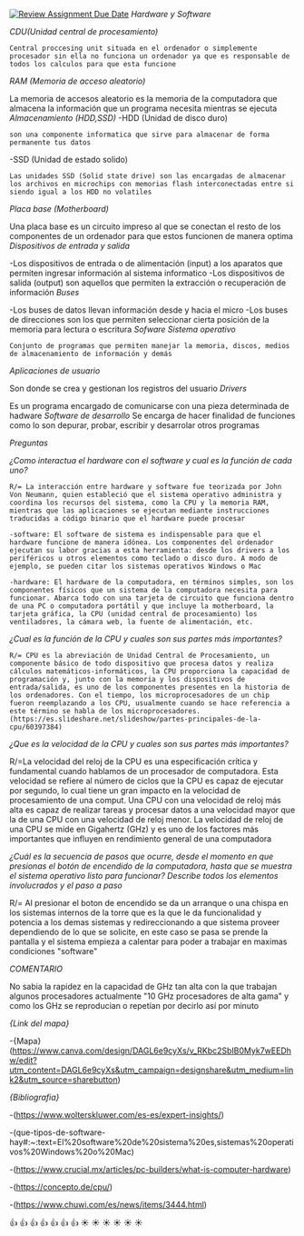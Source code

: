 [![Review Assignment Due Date](https://classroom.github.com/assets/deadline-readme-button-22041afd0340ce965d47ae6ef1cefeee28c7c493a6346c4f15d667ab976d596c.svg)](https://classroom.github.com/a/sTWg933Z)
*Hardware y Software* 

  _CDU(Unidad central de procesamiento)_

    Central proccesing unit situada en el ordenador o simplemente procesador sin ella no funciona un ordenador ya que es responsable de todos los calculos para que esta funcione
  _RAM (Memoria de acceso aleatorio)_

   La memoria de accesos aleatorio es la memoria de la computadora que almacena la información que un programa necesita mientras se ejecuta
  _Almacenamiento (HDD,SSD)_
   -HDD (Unidad de disco duro)

    son una componente informatica que sirve para almacenar de forma permanente tus datos 
   -SSD (Unidad de estado solido)

    Las unidades SSD (Solid state drive) son las encargadas de almacenar los archivos en microchips con memorias flash interconectadas entre si siendo igual a los HDD no volatiles
  _Placa base (Motherboard)_

   Una placa base es un circuito impreso al que se conectan  el resto de los componentes de un ordenador para que estos funcionen de manera optima
  _Dispositivos de entrada y salida_ 

   -Los dispositivos de entrada o de alimentación (input) a los aparatos que permiten ingresar información al sistema informatico 
   -Los dispositivos de salida (output) son aquellos que permiten la extracción o recuperación de información
  _Buses_

   -Los buses de datos llevan información desde y hacia el micro 
   -Los buses de direcciones son los que permiten seleccionar cierta posición de la memoria para lectura o escritura
  _Sofware Sistema operativo_

    Conjunto de programas que permiten manejar la memoria, discos, medios de almacenamiento de información y demás
  _Aplicaciones de usuario_

   Son donde se crea y gestionan los registros del usuario
  _Drivers_

   Es un programa encargado de comunicarse con una pieza determinada de hadware
  _Software de desarrollo_
   Se encarga de hacer finalidad de funciones como lo son depurar, probar, escribir y desarrolar otros programas

  *Preguntas*

  _¿Como interactua el hardware con el software y cual es la función de cada uno?_

    R/= La interacción entre hardware y software fue teorizada por John Von Neumann, quien estableció que el sistema operativo administra y coordina los recursos del sistema, como la CPU y la memoria RAM, mientras que las aplicaciones se ejecutan mediante instrucciones traducidas a código binario que el hardware puede procesar 

    -software: El software de sistema es indispensable para que el hardware funcione de manera idónea. Los componentes del ordenador ejecutan su labor gracias a esta herramienta: desde los drivers a los periféricos u otros elementos como teclado o disco duro. A modo de ejemplo, se pueden citar los sistemas operativos Windows o Mac

    -hardware: El hardware de la computadora, en términos simples, son los componentes físicos que un sistema de la computadora necesita para funcionar. Abarca todo con una tarjeta de circuito que funciona dentro de una PC o computadora portátil y que incluye la motherboard, la tarjeta gráfica, la CPU (unidad central de procesamiento) los ventiladores, la cámara web, la fuente de alimentación, etc.

  _¿Cual es la función de la CPU y cuales son sus partes más importantes?_

    R/= CPU es la abreviación de Unidad Central de Procesamiento, un componente básico de todo dispositivo que procesa datos y realiza cálculos matemáticos-informáticos, la CPU proporciona la capacidad de programación y, junto con la memoria y los dispositivos de entrada/salida, es uno de los componentes presentes en la historia de los ordenadores. Con el tiempo, los microprocesadores de un chip fueron reemplazando a los CPU, usualmente cuando se hace referencia a este término se habla de los microprocesadores.
    (https://es.slideshare.net/slideshow/partes-principales-de-la-cpu/60397384)

  _¿Que es la velocidad de la CPU y cuales son sus partes más importantes?_

   R/=La velocidad del reloj de la CPU es una especificación crítica y fundamental cuando hablamos de un procesador de computadora. Esta velocidad se refiere al número de ciclos que la CPU es capaz de ejecutar por segundo, lo cual tiene un gran impacto en la velocidad de procesamiento de una comput. Una CPU con una velocidad de reloj más alta es capaz de realizar tareas y procesar datos a una velocidad mayor que la de una CPU con una velocidad de reloj menor. La velocidad de reloj de una CPU se mide en Gigahertz (GHz) y es uno de los factores más importantes que influyen en rendimiento general de una computadora

  _¿Cuál es la secuencia de pasos que ocurre, desde el momento en que presionas el botón de encendido de la computadora, hasta que se muestra el sistema operativo listo para funcionar? Describe todos los elementos involucrados y el paso a paso_

   R/= Al presionar el boton de encendido se da un arranque o una chispa en los sistemas internos de la torre que es la que le da funcionalidad y potencia a los demas sistemas y redireccionando a que sistema proveer dependiendo de lo que se solicite, en este caso se pasa se prende la pantalla y el sistema empieza a calentar para poder a trabajar en maximas condiciones "software"

  *COMENTARIO*

   No sabia la rapidez en la capacidad de GHz tan alta con la que trabajan algunos procesadores actualmente "10 GHz procesadores de alta gama" y como los GHz se reproducian o repetían por decirlo así por minuto


*{Link del mapa}*

-{Mapa}(https://www.canva.com/design/DAGL6e9cyXs/v_RKbc2SbIB0Myk7wEEDhw/edit?utm_content=DAGL6e9cyXs&utm_campaign=designshare&utm_medium=link2&utm_source=sharebutton) 

*{Bibliografia}*

-(https://www.wolterskluwer.com/es-es/expert-insights/)

-(que-tipos-de-software-hay#:~:text=El%20software%20de%20sistema%20es,sistemas%20operativos%20Windows%20o%20Mac)

-(https://www.crucial.mx/articles/pc-builders/what-is-computer-hardware)

-(https://concepto.de/cpu/)

-(https://www.chuwi.com/es/news/items/3444.html)

:+1:  :+1:  :+1: :+1: :+1: :+1: :+1: 
       :sunny:     :sunny:     :sunny:     :sunny:    :sunny:     :sunny:


